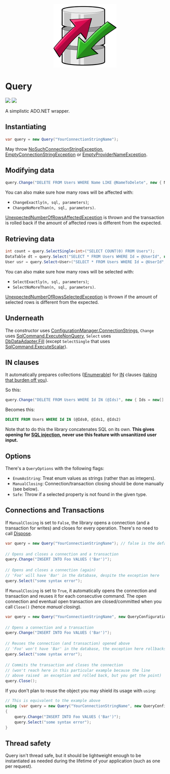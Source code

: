 <p align="center">
    <a href="#query">
        <img alt="logo" src="Logo/200x200.png">
    </a>
</p>

# Query

[![][build-img]][build]
[![][version-img]][version]

A simplistic ADO.NET wrapper.

## Instantiating

```cs
var query = new Query("YourConnectionStringName");
```

May throw [NoSuchConnectionStringException], [EmptyConnectionStringException] or [EmptyProviderNameException].

## Modifying data

```cs
query.Change("DELETE FROM Users WHERE Name LIKE @NameToDelete", new { NameToDelete = "John" });
```

You can also make sure how many rows will be affected with:

* `ChangeExactly(n, sql, parameters)`;
* `ChangeNoMoreThan(n, sql, parameters)`.

[UnexpectedNumberOfRowsAffectedException] is thrown and the transaction is rolled back if the amount of affected rows is
different from the expected.

## Retrieving data

```cs
int count = query.SelectSingle<int>("SELECT COUNT(0) FROM Users");
DataTable dt = query.Select("SELECT * FROM Users WHERE Id = @UserId", new { UserId = 1 });
User usr = query.Select<User>("SELECT * FROM Users WHERE Id = @UserId", new { UserId = 1337 });
```

You can also make sure how many rows will be selected with:

* `SelectExactly(n, sql, parameters)`;
* `SelectNoMoreThan(n, sql, parameters)`.

[UnexpectedNumberOfRowsSelectedException] is thrown if the amount of selected rows is different from the expected.

## Underneath

The constructor uses [ConfigurationManager.ConnectionStrings], `Change` uses [SqlCommand.ExecuteNonQuery], `Select` uses
[DbDataAdapter.Fill]&nbsp;(except `SelectSingle` that uses [SqlCommand.ExecuteScalar]).

## IN clauses

It automatically prepares collections ([IEnumerable]) for [IN] clauses ([taking that burden off you][so]).

So this:

```cs
query.Change("DELETE FROM Users WHERE Id IN (@Ids)", new { Ids = new[] { 1, 123, 44 } });
```

Becomes this:

```sql
DELETE FROM Users WHERE Id IN (@Ids0, @Ids1, @Ids2)
```

Note that to do this the library concatenates SQL on its own.
**This gives opening for [SQL injection], never use this feature with unsanitized user input.**

## Options

There's a `QueryOptions` with the following flags:

* `EnumAsString`: Treat enum values as strings (rather than as integers).
* `ManualClosing`: Connection/transaction closing should be done manually (see below).
* `Safe`: Throw if a selected property is not found in the given type.

## Connections and Transactions

If `ManualClosing` is set to `False`, the library opens a connection (and a transaction for writes) and closes for every
operation.
There's no need to call [Dispose].

```cs
var query = new Query("YourConnectionStringName"); // false is the default for ManualClosing

// Opens and closes a connection and a transaction
query.Change("INSERT INTO Foo VALUES ('Bar')");

// Opens and closes a connection (again)
// 'Foo' will have 'Bar' in the database, despite the exception here
query.Select("some syntax error");
```

If `ManualClosing` is set to `True`, it automatically opens the connection and transaction and reuses it for each
consecutive command.
The open connection and eventual open transaction are closed/committed when you call `Close()` (hence *manual closing*).

```cs
var query = new Query("YourConnectionStringName", new QueryConfiguration { ManualClosing = true });

// Opens a connection and a transaction
query.Change("INSERT INTO Foo VALUES ('Bar')");

// Reuses the connection (and transaction) opened above
// 'Foo' won't have 'Bar' in the database, the exception here rollbacks the transaction
query.Select("some syntax error");

// Commits the transaction and closes the connection
// (won't reach here in this particular example because the line
// above raised  an exception and rolled back, but you get the point)
query.Close();
```

If you don't plan to reuse the object you may shield its usage with `using`:

```cs
// This is equivalent to the example above
using (var query = new Query("YourConnectionStringName", new QueryConfiguration { ManualClosing = true }))
{
    query.Change("INSERT INTO Foo VALUES ('Bar')");
    query.Select("some syntax error");
}
```

## Thread safety

Query isn't thread safe, but it should be lightweight enough to be instantiated as needed during the lifetime of your application (such as one per request).

[build]:                                   https://ci.appveyor.com/project/TallesL/net-Query
[build-img]:                               https://ci.appveyor.com/api/projects/status/github/tallesl/net-Query
[version]:                                 https://nuget.org/packages/Query
[version-img]:                             https://badge.fury.io/nu/Query.png
[NoSuchConnectionStringException]:         https://github.com/tallesl/ConnectionStringReader/tree/master/ConnectionStringReader/Exceptions/NoSuchConnectionStringException.cs
[EmptyConnectionStringException]:          https://github.com/tallesl/ConnectionStringReader/tree/master/ConnectionStringReader/Exceptions/EmptyConnectionStringException.cs
[EmptyProviderNameException]:              https://github.com/tallesl/ConnectionStringReader/tree/master/ConnectionStringReader/Exceptions/EmptyProviderNameException.cs
[UnexpectedNumberOfRowsAffectedException]: Library/Public/Exceptions/UnexpectedNumberOfRowsAffectedException.cs
[UnexpectedNumberOfRowsSelectedException]: Library/Public/Exceptions/UnexpectedNumberOfRowsSelectedException.cs
[ConfigurationManager.ConnectionStrings]:  https://msdn.microsoft.com/library/System.Configuration.ConfigurationManager.ConnectionStrings
[SqlCommand.ExecuteNonQuery]:              https://msdn.microsoft.com/library/System.Data.SqlClient.SqlCommand.ExecuteNonQuery
[DbDataAdapter.Fill]:                      https://msdn.microsoft.com/library/System.Data.Common.DbDataAdapter.Fill
[SqlCommand.ExecuteScalar]:                https://msdn.microsoft.com/library/System.Data.SqlClient.SqlCommand.ExecuteScalar
[IN]:                                      https://msdn.microsoft.com/library/ms177682
[IEnumerable]:                             https://msdn.microsoft.com/library/System.Collections.IEnumerable
[so]:                                      http://stackoverflow.com/q/337704/1316620
[SQL injection]:                           https://en.wikipedia.org/wiki/SQL_injection
[Dispose]:                                 https://msdn.microsoft.com/library/System.IDisposable.Dispose
